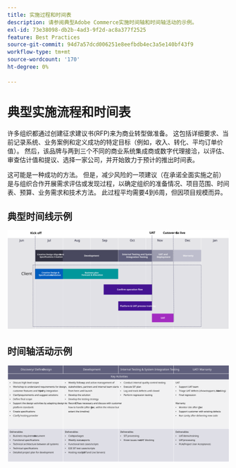```yaml
---
title: 实施过程和时间表
description: 请参阅典型Adobe Commerce实施时间轴和时间轴活动的示例。
exl-id: 73e38098-db2b-4ad3-9f2d-ac8a377f2525
feature: Best Practices
source-git-commit: 94d7a57dcd006251e8eefbdb4ec3a5e140bf43f9
workflow-type: tm+mt
source-wordcount: '170'
ht-degree: 0%

---
```



# 典型实施流程和时间表

许多组织都通过创建征求建议书(RFP)来为商业转型做准备。 这包括详细要求、当前记录系统、业务案例和定义成功的特定目标（例如，收入、转化、平均订单价值）。 然后，该品牌与两到三个不同的商业系统集成商或数字代理接洽，以评估、审查估计值和提议、选择一家公司，并开始致力于预计的推出时间表。

这可能是一种成功的方法。 但是，减少风险的一项建议（在承诺全面实施之前）是与组织合作开展需求评估或发现过程，以确定组织的准备情况、项目范围、时间表、预算、业务需求和技术方法。 此过程平均需要4到6周，但因项目规模而异。

## 典型时间线示例

![典型Commerce实施时间表示例](../../assets/playbooks/timeline-example.svg)

## 时间轴活动示例

![示例商务实施时间线活动](../../assets/playbooks/timeline-activities-example.svg)
